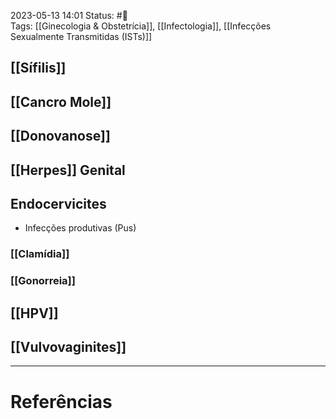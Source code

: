 2023-05-13 14:01
Status: #🌱  
Tags: [[Ginecologia & Obstetrícia]], [[Infectologia]], [[Infecções Sexualmente Transmitidas (ISTs)]]
<br/>
## [[Sífilis]]
## [[Cancro Mole]]
## [[Donovanose]]
## [[Herpes]] Genital
## Endocervicites
- Infecções produtivas (Pus)
### [[Clamídia]]
### [[Gonorreia]]
## [[HPV]]
## [[Vulvovaginites]]
____
# Referências

